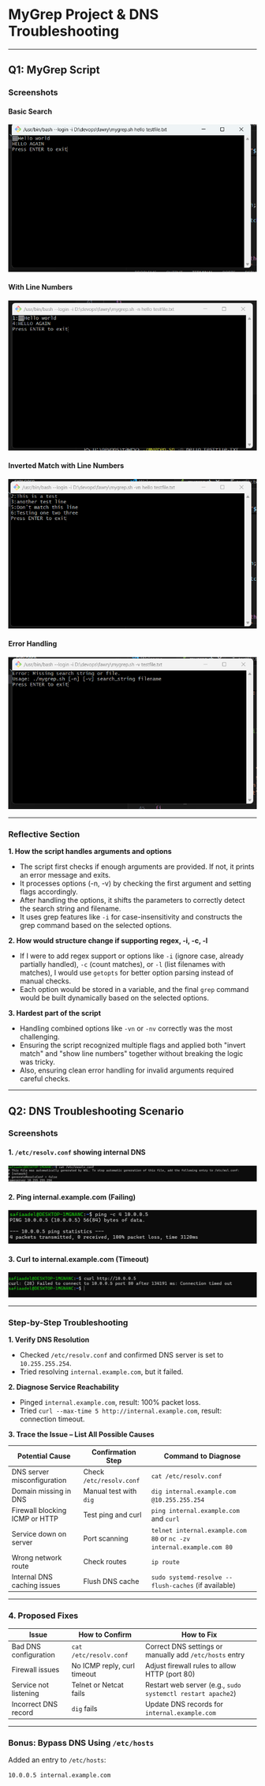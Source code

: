 # MyGrep Project & DNS Troubleshooting

---

## Q1: MyGrep Script

### Screenshots

#### Basic Search
![Basic search](screenshots/screenshot1_basic_search.png.png)

#### With Line Numbers
![With line numbers](screenshots/screenshot2_with_line_numbers.png)

#### Inverted Match with Line Numbers
![Inverted search](screenshots/screenshot3_inverted_search.png)

#### Error Handling
![Error handling](screenshots/screenshot4_error_missing_string.png)

---

### Reflective Section

**1. How the script handles arguments and options**  
- The script first checks if enough arguments are provided. If not, it prints an error message and exits.
- It processes options (-n, -v) by checking the first argument and setting flags accordingly.
- After handling the options, it shifts the parameters to correctly detect the search string and filename.
- It uses grep features like `-i` for case-insensitivity and constructs the grep command based on the selected options.

**2. How would structure change if supporting regex, -i, -c, -l**  
- If I were to add regex support or options like `-i` (ignore case, already partially handled), `-c` (count matches), or `-l` (list filenames with matches), I would use `getopts` for better option parsing instead of manual checks.
- Each option would be stored in a variable, and the final `grep` command would be built dynamically based on the selected options.

**3. Hardest part of the script**  
- Handling combined options like `-vn` or `-nv` correctly was the most challenging.
- Ensuring the script recognized multiple flags and applied both "invert match" and "show line numbers" together without breaking the logic was tricky.
- Also, ensuring clean error handling for invalid arguments required careful checks.

---

## Q2: DNS Troubleshooting Scenario

### Screenshots

#### 1. `/etc/resolv.conf` showing internal DNS
![resolv.conf DNS](screen/q2_resolv_conf.png)

#### 2. Ping internal.example.com (Failing)
![Ping fail](screen/q2_ping_fail.png)

#### 3. Curl to internal.example.com (Timeout)
![Curl timeout](screen/q2_curl_timeout.png)

---

### Step-by-Step Troubleshooting

**1. Verify DNS Resolution**
- Checked `/etc/resolv.conf` and confirmed DNS server is set to `10.255.255.254`.
- Tried resolving `internal.example.com`, but it failed.

**2. Diagnose Service Reachability**
- Pinged `internal.example.com`, result: 100% packet loss.
- Tried `curl --max-time 5 http://internal.example.com`, result: connection timeout.

**3. Trace the Issue – List All Possible Causes**

| Potential Cause | Confirmation Step | Command to Diagnose |
|-----------------|--------------------|---------------------|
| DNS server misconfiguration | Check `/etc/resolv.conf` | `cat /etc/resolv.conf` |
| Domain missing in DNS | Manual test with `dig` | `dig internal.example.com @10.255.255.254` |
| Firewall blocking ICMP or HTTP | Test ping and curl | `ping internal.example.com` and `curl` |
| Service down on server | Port scanning | `telnet internal.example.com 80` or `nc -zv internal.example.com 80` |
| Wrong network route | Check routes | `ip route` |
| Internal DNS caching issues | Flush DNS cache | `sudo systemd-resolve --flush-caches` (if available) |

---

### 4. Proposed Fixes

| Issue | How to Confirm | How to Fix |
|------|----------------|------------|
| Bad DNS configuration | `cat /etc/resolv.conf` | Correct DNS settings or manually add `/etc/hosts` entry |
| Firewall issues | No ICMP reply, curl timeout | Adjust firewall rules to allow HTTP (port 80) |
| Service not listening | Telnet or Netcat fails | Restart web server (e.g., `sudo systemctl restart apache2`) |
| Incorrect DNS record | `dig` fails | Update DNS records for `internal.example.com` |

---

### Bonus: Bypass DNS Using `/etc/hosts`

Added an entry to `/etc/hosts`:

```plaintext
10.0.0.5 internal.example.com

